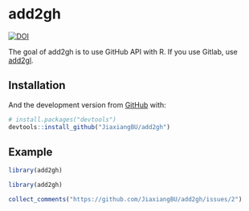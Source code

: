 
<!-- README.md is generated from README.Rmd. Please edit that file -->

# add2gh

<!-- badges: start -->

[![DOI](https://zenodo.org/badge/190434114.svg)](https://zenodo.org/badge/latestdoi/190434114)
<!-- badges: end -->

The goal of add2gh is to use GitHub API with R. If you use Gitlab, use
[add2gl](https://github.com/JiaxiangBU/add2gl).

## Installation

<!-- You can install the released version of add2gh from [CRAN](https://CRAN.R-project.org) with: -->

<!-- ``` r -->

<!-- install.packages("add2gh") -->

<!-- ``` -->

And the development version from [GitHub](https://github.com/) with:

``` r
# install.packages("devtools")
devtools::install_github("JiaxiangBU/add2gh")
```

## Example

``` r
library(add2gh)
```

``` r
library(add2gh)
```

``` r
collect_comments("https://github.com/JiaxiangBU/add2gh/issues/2")
```
